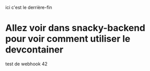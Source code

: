 ici c'est le derrière-fin

# Allez voir dans snacky-backend pour voir comment utiliser le devcontainer

test de webhook 42
